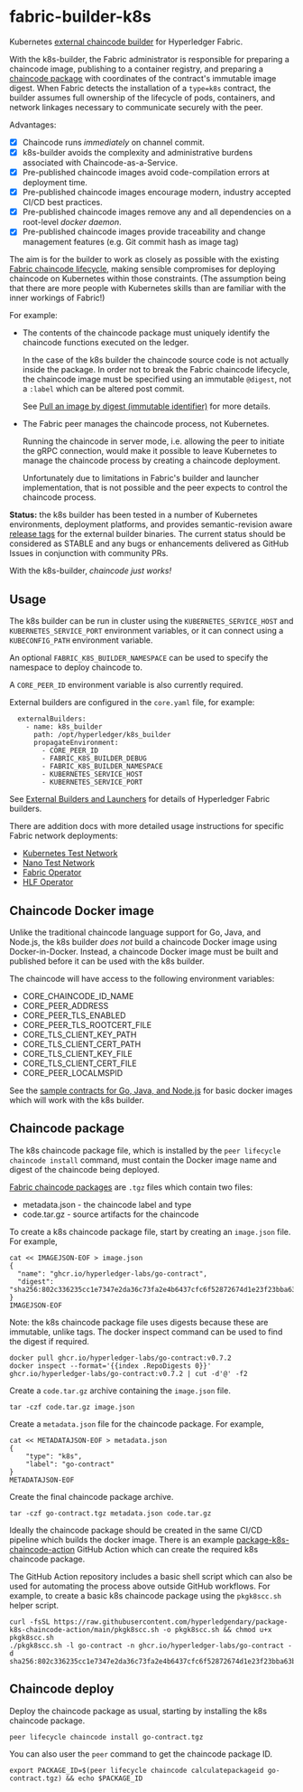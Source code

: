 # fabric-builder-k8s

Kubernetes [external chaincode builder](https://hyperledger-fabric.readthedocs.io/en/latest/cc_launcher.html)
for Hyperledger Fabric.

With the k8s-builder, the Fabric administrator is responsible for preparing a chaincode image, publishing to a
container registry, and preparing a [chaincode package](https://hyperledger-fabric.readthedocs.io/en/latest/cc_launcher.html#chaincode-packages)
with coordinates of the contract's immutable image digest.  When Fabric detects the installation of a `type=k8s`
contract, the builder assumes full ownership of the lifecycle of pods, containers, and network linkages necessary 
to communicate securely with the peer.


Advantages:

- [X] Chaincode runs _immediately_ on channel commit.
- [X] k8s-builder avoids the complexity and administrative burdens associated with Chaincode-as-a-Service. 
- [X] Pre-published chaincode images avoid code-compilation errors at deployment time.
- [X] Pre-published chaincode images encourage modern, industry accepted CI/CD best practices.
- [X] Pre-published chaincode images remove any and all dependencies on a root-level _docker daemon_.
- [X] Pre-published chaincode images provide traceability and change management features (e.g. Git commit hash as image tag)

The aim is for the builder to work as closely as possible with the existing [Fabric chaincode lifecycle](https://hyperledger-fabric.readthedocs.io/en/latest/chaincode_lifecycle.html), making sensible compromises for deploying chaincode on Kubernetes within those constraints.
(The assumption being that there are more people with Kubernetes skills than are familiar with the inner workings of Fabric!)

For example:

- The contents of the chaincode package must uniquely identify the chaincode functions executed on the ledger. 

  In the case of the k8s builder the chaincode source code is not actually inside the package.  In order not to break the Fabric chaincode lifecycle, the chaincode image must be specified using an immutable `@digest`, not a `:label` which can be altered post commit.
  
  See [Pull an image by digest (immutable identifier)](https://docs.docker.com/engine/reference/commandline/pull/#pull-an-image-by-digest-immutable-identifier) for more details.


- The Fabric peer manages the chaincode process, not Kubernetes.

  Running the chaincode in server mode, i.e. allowing the peer to initiate the gRPC connection, would make it possible to leave Kubernetes to manage the chaincode process by creating a chaincode deployment.

  Unfortunately due to limitations in Fabric's builder and launcher implementation, that is not possible and the peer expects to control the chaincode process.


**Status:** the k8s builder has been tested in a number of Kubernetes environments, deployment platforms, and
provides semantic-revision aware [release tags](https://github.com/hyperledger-labs/fabric-builder-k8s/tags) for the
external builder binaries.  The current status should be considered as STABLE and any bugs or enhancements delivered as
GitHub Issues in conjunction with community PRs.

With the k8s-builder, _chaincode just works!_


## Usage

The k8s builder can be run in cluster using the `KUBERNETES_SERVICE_HOST` and `KUBERNETES_SERVICE_PORT` environment variables, or it can connect using a `KUBECONFIG_PATH` environment variable.

An optional `FABRIC_K8S_BUILDER_NAMESPACE` can be used to specify the namespace to deploy chaincode to.

A `CORE_PEER_ID` environment variable is also currently required.

External builders are configured in the `core.yaml` file, for example:

```
  externalBuilders:
    - name: k8s_builder
      path: /opt/hyperledger/k8s_builder
      propagateEnvironment:
        - CORE_PEER_ID
        - FABRIC_K8S_BUILDER_DEBUG
        - FABRIC_K8S_BUILDER_NAMESPACE
        - KUBERNETES_SERVICE_HOST
        - KUBERNETES_SERVICE_PORT
```

See [External Builders and Launchers](https://hyperledger-fabric.readthedocs.io/en/latest/cc_launcher.html) for details of Hyperledger Fabric builders.

There are addition docs with more detailed usage instructions for specific Fabric network deployments:

- [Kubernetes Test Network](docs/TEST_NETWORK_K8S.md)
- [Nano Test Network](docs/TEST_NETWORK_NANO.md)
- [Fabric Operator](docs/FABRIC_OPERATOR.md)
- [HLF Operator](docs/HLF_OPERATOR.md)

## Chaincode Docker image

Unlike the traditional chaincode language support for Go, Java, and Node.js, the k8s builder *does not* build a chaincode Docker image using Docker-in-Docker.
Instead, a chaincode Docker image must be built and published before it can be used with the k8s builder.

The chaincode will have access to the following environment variables:

- CORE_CHAINCODE_ID_NAME
- CORE_PEER_ADDRESS
- CORE_PEER_TLS_ENABLED
- CORE_PEER_TLS_ROOTCERT_FILE
- CORE_TLS_CLIENT_KEY_PATH
- CORE_TLS_CLIENT_CERT_PATH
- CORE_TLS_CLIENT_KEY_FILE
- CORE_TLS_CLIENT_CERT_FILE
- CORE_PEER_LOCALMSPID

See the [sample contracts for Go, Java, and Node.js](samples/README.md) for basic docker images which will work with the k8s builder.

## Chaincode package

The k8s chaincode package file, which is installed by the `peer lifecycle chaincode install` command, must contain the Docker image name and digest of the chaincode being deployed.

[Fabric chaincode packages](https://hyperledger-fabric.readthedocs.io/en/latest/cc_launcher.html#chaincode-packages) are `.tgz` files which contain two files:

- metadata.json - the chaincode label and type
- code.tar.gz - source artifacts for the chaincode

To create a k8s chaincode package file, start by creating an `image.json` file.
For example,

```shell
cat << IMAGEJSON-EOF > image.json
{
  "name": "ghcr.io/hyperledger-labs/go-contract",
  "digest": "sha256:802c336235cc1e7347e2da36c73fa2e4b6437cfc6f52872674d1e23f23bba63b"
}
IMAGEJSON-EOF
```

Note: the k8s chaincode package file uses digests because these are immutable, unlike tags.
The docker inspect command can be used to find the digest if required.

```
docker pull ghcr.io/hyperledger-labs/go-contract:v0.7.2
docker inspect --format='{{index .RepoDigests 0}}' ghcr.io/hyperledger-labs/go-contract:v0.7.2 | cut -d'@' -f2
```

Create a `code.tar.gz` archive containing the `image.json` file.

```shell
tar -czf code.tar.gz image.json
```

Create a `metadata.json` file for the chaincode package.
For example,

```shell
cat << METADATAJSON-EOF > metadata.json
{
    "type": "k8s",
    "label": "go-contract"
}
METADATAJSON-EOF
```

Create the final chaincode package archive.

```shell
tar -czf go-contract.tgz metadata.json code.tar.gz
```

Ideally the chaincode package should be created in the same CI/CD pipeline which builds the docker image.
There is an example [package-k8s-chaincode-action](https://github.com/hyperledgendary/package-k8s-chaincode-action) GitHub Action which can create the required k8s chaincode package.

The GitHub Action repository includes a basic shell script which can also be used for automating the process above outside GitHub workflows.
For example, to create a basic k8s chaincode package using the `pkgk8scc.sh` helper script.

```shell
curl -fsSL https://raw.githubusercontent.com/hyperledgendary/package-k8s-chaincode-action/main/pkgk8scc.sh -o pkgk8scc.sh && chmod u+x pkgk8scc.sh
./pkgk8scc.sh -l go-contract -n ghcr.io/hyperledger-labs/go-contract -d sha256:802c336235cc1e7347e2da36c73fa2e4b6437cfc6f52872674d1e23f23bba63b
```

## Chaincode deploy

Deploy the chaincode package as usual, starting by installing the k8s chaincode package.

```shell
peer lifecycle chaincode install go-contract.tgz
```

You can also user the `peer` command to get the chaincode package ID.

```shell
export PACKAGE_ID=$(peer lifecycle chaincode calculatepackageid go-contract.tgz) && echo $PACKAGE_ID
```
